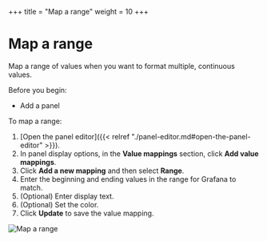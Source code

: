 +++
title = "Map a range"
weight = 10
+++

# Map a range

Map a range of values when you want to format multiple, continuous values.

Before you begin:

- Add a panel

To map a range:

1. [Open the panel editor]({{< relref "./panel-editor.md#open-the-panel-editor" >}}).
1. In panel display options, in the **Value mappings** section, click **Add value mappings**.
1. Click **Add a new mapping** and then select **Range**.
1. Enter the beginning and ending values in the range for Grafana to match.
1. (Optional) Enter display text.
1. (Optional) Set the color.
1. Click **Update** to save the value mapping.

![Map a range](/static/img/docs/value-mappings/map-range-8-0.png)
